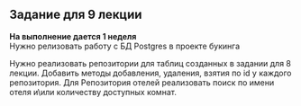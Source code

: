 ## Задание для 9 лекции
**На выполнение дается 1 неделя**  
Нужно релизовать работу с БД Postgres в проекте букинга

Нужно реализовать репозитории для таблиц созданных в задании для 8 лекции. 
Добавить методы добавления, удаления, взятия по id у каждого репозитория. Для Репозитория отелей реализовать поиск по имени отеля и\или количеству доступных комнат. 
